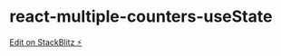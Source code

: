# react-multiple-counters-useState

[Edit on StackBlitz ⚡️](https://stackblitz.com/edit/stackblitz-starters-weo54j)